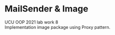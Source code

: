 # MailSender & Image
UCU OOP 2021 lab work 8 <br />
Implementation image package using Proxy pattern.